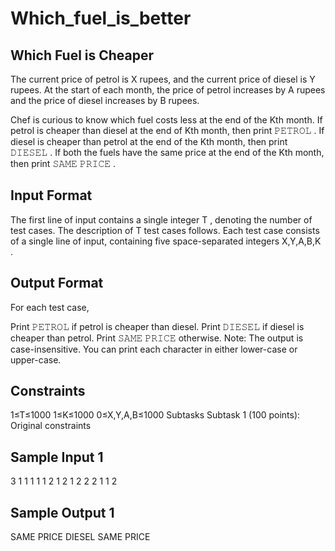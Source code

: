 # Which_fuel_is_better

## Which Fuel is Cheaper 

The current price of petrol is X
 rupees, and the current price of diesel is Y
rupees. At the start of each month, the price of petrol increases by A
 rupees and the price of diesel increases by B
 rupees.

Chef is curious to know which fuel costs less at the end of the Kth
 month. If petrol is cheaper than diesel at the end of Kth
 month, then print 𝙿𝙴𝚃𝚁𝙾𝙻
. If diesel is cheaper than petrol at the end of the Kth
 month, then print 𝙳𝙸𝙴𝚂𝙴𝙻
. If both the fuels have the same price at the end of the Kth
 month, then print 𝚂𝙰𝙼𝙴 𝙿𝚁𝙸𝙲𝙴
.

## Input Format
The first line of input contains a single integer T
, denoting the number of test cases. The description of T
 test cases follows.
Each test case consists of a single line of input, containing five space-separated integers X,Y,A,B,K
.
## Output Format
For each test case,

Print 𝙿𝙴𝚃𝚁𝙾𝙻
 if petrol is cheaper than diesel.
Print 𝙳𝙸𝙴𝚂𝙴𝙻
 if diesel is cheaper than petrol.
Print 𝚂𝙰𝙼𝙴 𝙿𝚁𝙸𝙲𝙴
 otherwise.
Note: The output is case-insensitive. You can print each character in either lower-case or upper-case.

## Constraints
1≤T≤1000
1≤K≤1000
0≤X,Y,A,B≤1000
Subtasks
Subtask 1 (100 points): Original constraints
## Sample Input 1 
 3
1 1 1 1 1
2 1 2 1 2
2 2 1 1 2
## Sample Output 1 
 SAME PRICE
DIESEL
SAME PRICE
